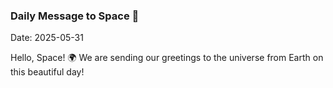 ### Daily Message to Space 🌌
Date: 2025-05-31

Hello, Space! 🌍 We are sending our greetings to the universe from Earth on this beautiful day!
